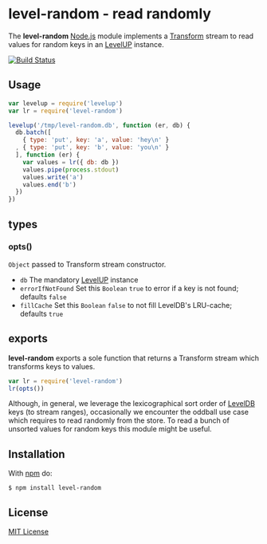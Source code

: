 
# level-random - read randomly

The **level-random** [Node.js](http://nodejs.org/) module implements a [Transform](http://nodejs.org/api/stream.html#stream_class_stream_transform_1) stream to read values for random keys in an [LevelUP](https://github.com/rvagg/node-levelup) instance.

[![Build Status](https://secure.travis-ci.org/michaelnisi/level-random.svg)](http://travis-ci.org/michaelnisi/level-random)

## Usage

```js
var levelup = require('levelup')
var lr = require('level-random')

levelup('/tmp/level-random.db', function (er, db) {
  db.batch([
    { type: 'put', key: 'a', value: 'hey\n' }
  , { type: 'put', key: 'b', value: 'you\n' }
  ], function (er) {
    var values = lr({ db: db })
    values.pipe(process.stdout)
    values.write('a')
    values.end('b')
  })
})
```

## types

### opts()

`Object` passed to Transform stream constructor.

- `db` The mandatory [LevelUP](https://github.com/rvagg/node-levelup) instance
- `errorIfNotFound` Set this `Boolean` `true` to error if a key is not found; defaults `false`
- `fillCache` Set this `Boolean` `false` to not fill LevelDB's LRU-cache; defaults `true`

## exports

**level-random** exports a sole function that returns a Transform stream which transforms keys to values.

```js
var lr = require('level-random')
lr(opts())
```

Although, in general, we leverage the lexicographical sort order of [LevelDB](http://leveldb.org/) keys (to stream ranges), occasionally we encounter the oddball use case which requires to read randomly from the store. To read a bunch of unsorted values for random keys this module might be useful.

## Installation

With [npm](https://npmjs.org/package/level-random) do:

```
$ npm install level-random
```

## License

[MIT License](https://github.com/michaelnisi/level-random/blob/master/LICENSE)
